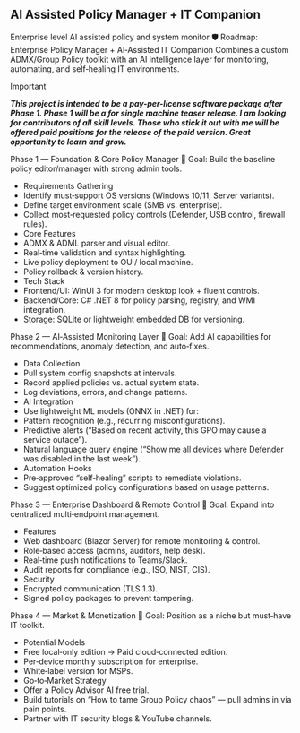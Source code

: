 ## AI Assisted Policy Manager + IT Companion
Enterprise level AI assisted policy and system monitor
🛡 Roadmap: Enterprise Policy Manager + AI‑Assisted IT Companion
Combines a custom ADMX/Group Policy toolkit with an AI intelligence layer for monitoring, automating, and self‑healing IT environments.

> [!IMPORTANT]
***This project is intended to be a pay-per-license software package after Phase 1.
 Phase 1 will be a for single machine teaser release. I am looking for contributors
 of all skill levels. Those who stick it out with me will be offered paid positions
 for the release of the paid version. Great opportunity to learn and grow.***



Phase 1 — Foundation & Core Policy Manager
🎯 Goal: Build the baseline policy editor/manager with strong admin tools.
- Requirements Gathering
- Identify must‑support OS versions (Windows 10/11, Server variants).
- Define target environment scale (SMB vs. enterprise).
- Collect most‑requested policy controls (Defender, USB control, firewall rules).
- Core Features
- ADMX & ADML parser and visual editor.
- Real‑time validation and syntax highlighting.
- Live policy deployment to OU / local machine.
- Policy rollback & version history.
- Tech Stack
- Frontend/UI: WinUI 3 for modern desktop look + fluent controls.
- Backend/Core: C# .NET 8 for policy parsing, registry, and WMI integration.
- Storage: SQLite or lightweight embedded DB for versioning.

Phase 2 — AI‑Assisted Monitoring Layer
🎯 Goal: Add AI capabilities for recommendations, anomaly detection, and auto‑fixes.
- Data Collection
- Pull system config snapshots at intervals.
- Record applied policies vs. actual system state.
- Log deviations, errors, and change patterns.
- AI Integration
- Use lightweight ML models (ONNX in .NET) for:
- Pattern recognition (e.g., recurring misconfigurations).
- Predictive alerts (“Based on recent activity, this GPO may cause a service outage”).
- Natural language query engine (“Show me all devices where Defender was disabled in the last week”).
- Automation Hooks
- Pre‑approved “self‑healing” scripts to remediate violations.
- Suggest optimized policy configurations based on usage patterns.

Phase 3 — Enterprise Dashboard & Remote Control
🎯 Goal: Expand into centralized multi‑endpoint management.
- Features
- Web dashboard (Blazor Server) for remote monitoring & control.
- Role‑based access (admins, auditors, help desk).
- Real‑time push notifications to Teams/Slack.
- Audit reports for compliance (e.g., ISO, NIST, CIS).
- Security
- Encrypted communication (TLS 1.3).
- Signed policy packages to prevent tampering.

Phase 4 — Market & Monetization
🎯 Goal: Position as a niche but must‑have IT toolkit.
- Potential Models
- Free local‑only edition → Paid cloud‑connected edition.
- Per‑device monthly subscription for enterprise.
- White‑label version for MSPs.
- Go‑to‑Market Strategy
- Offer a Policy Advisor AI free trial.
- Build tutorials on “How to tame Group Policy chaos” — pull admins in via pain points.
- Partner with IT security blogs & YouTube channels.
